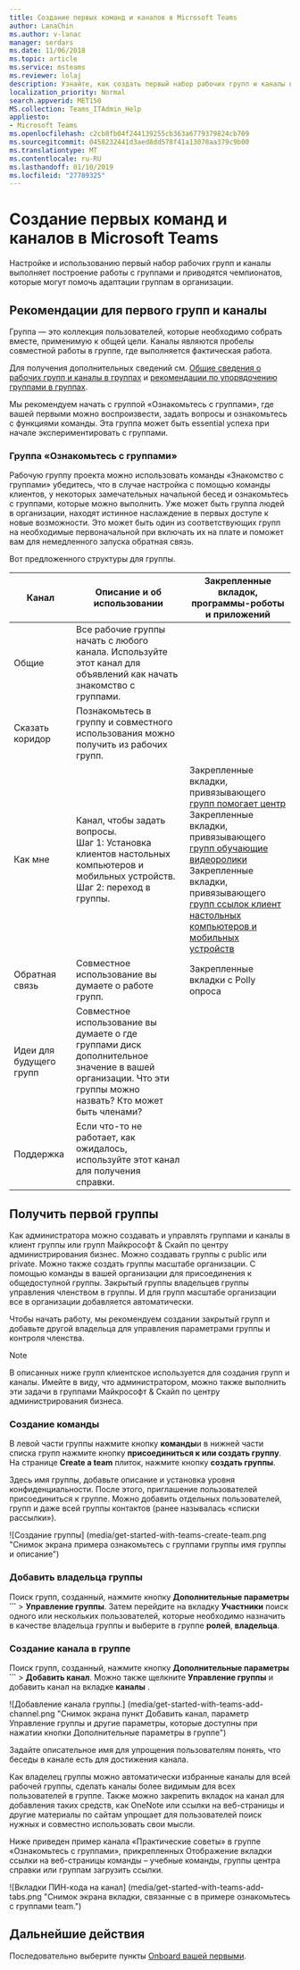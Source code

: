 ```yaml
---
title: Создание первых команд и каналов в Microsoft Teams
author: LanaChin
ms.author: v-lanac
manager: serdars
ms.date: 11/06/2018
ms.topic: article
ms.service: msteams
ms.reviewer: lolaj
description: Узнайте, как создать первый набор рабочих групп и каналы в группах Майкрософт.
localization_priority: Normal
search.appverid: MET150
MS.collection: Teams_ITAdmin_Help
appliesto:
- Microsoft Teams
ms.openlocfilehash: c2cb8fb04f244139255cb363a6779379824cb709
ms.sourcegitcommit: 0458232441d3aed8dd578f41a13078aa379c9b00
ms.translationtype: MT
ms.contentlocale: ru-RU
ms.lasthandoff: 01/10/2019
ms.locfileid: "27789325"
---
```

# <a name="create-your-first-teams-and-channels-in-microsoft-teams"></a>Создание первых команд и каналов в Microsoft Teams

Настройке и использованию первый набор рабочих групп и каналы выполняет построение работы с группами и приводятся чемпионатов, которые могут помочь адаптации группам в организации. 

## <a name="suggestions-for-your-first-teams-and-channels"></a>Рекомендации для первого групп и каналы

 Группа — это коллекция пользователей, которые необходимо собрать вместе, применимую к общей цели. Каналы являются пробелы совместной работы в группе, где выполняется фактическая работа. 

Для получения дополнительных сведений см. [Общие сведения о рабочих групп и каналы в группах](teams-channels-overview.md) и [рекомендации по упорядочению группами в группах](best-practices-organizing.md).

 Мы рекомендуем начать с группой «Ознакомьтесь с группами», где вашей первыми можно воспроизвести, задать вопросы и ознакомьтесь с функциями команды. Эта группа может быть essential успеха при начале экспериментировать с группами. 

### <a name="get-to-know-teams-team"></a>Группа «Ознакомьтесь с группами»
Рабочую группу проекта можно использовать команды «Знакомство с группами» убедитесь, что в случае настройка с помощью команды клиентов, у некоторых замечательных начальной бесед и ознакомьтесь с группами, которые можно выполнить. Уже может быть группа людей в организации, находят истинное наслаждение в первых доступе к новые возможности. Это может быть один из соответствующих групп на необходимые первоначальной при включать их на плате и поможет вам для немедленного запуска обратная связь.

Вот предложенного структуры для группы.

| Канал | Описание и об использовании | Закрепленные вкладок, программы-роботы и приложений |
| ------------ | -------------------- | -------------------- |
| Общие | Все рабочие группы начать с любого канала. Используйте этот канал для объявлений как начать знакомство с группами. |  |
| Сказать коридор | Познакомьтесь в группу и совместного использования можно получить из рабочих групп. |  |
| Как мне | Канал, чтобы задать вопросы.</br>Шаг 1: Установка клиентов настольных компьютеров и мобильных устройств.</br>Шаг 2: переход в группы.| Закрепленные вкладки, привязывающего [групп помогает центр](https://support.office.com/teams)</br>Закрепленные вкладки, привязывающего [групп обучающие видеоролики](https://support.office.com/article/microsoft-teams-video-training-4f108e54-240b-4351-8084-b1089f0d21d7)</br>Закрепленные вкладки, привязывающего [групп ссылок клиент настольных компьютеров и мобильных устройств](https://teams.microsoft.com/downloads) |
| Обратная связь | Совместное использование вы думаете о работе групп. | Закрепленные вкладки с Polly опроса|
| Идеи для будущего групп | Совместное использование вы думаете о где группами диск дополнительное значение в вашей организации. Что эти группы можно назвать? Кто может быть членами? ||
| Поддержка | Если что-то не работает, как ожидалось, используйте этот канал для получения справки. ||

## <a name="get-your-first-teams-up-and-running"></a>Получить первой группы
Как администратора можно создавать и управлять группами и каналы в клиент группы или групп Майкрософт & Скайп по центру администрирования бизнес. Можно создавать группы с public или private. Можно также создать группы масштабе организации. С помощью команды в вашей организации для присоединения к общедоступной группы. Закрытый группы владельцев группы управления членством в группы. И для групп масштабе организации все в организации добавляется автоматически. 

Чтобы начать работу, мы рекомендуем создании закрытый групп и добавьте другой владельца для управления параметрами группы и контроля членства. 

> [!NOTE]
> В описанных ниже групп клиентское используется для создания групп и каналы. Имейте в виду, что администратором, можно также выполнить эти задачи в группами Майкрософт & Скайп по центру администрирования бизнеса.

### <a name="create-a-team"></a>Создание команды

В левой части группы нажмите кнопку **команды**и в нижней части списка групп нажмите кнопку **присоединиться к или создать группу**. На странице **Create a team** плиток, нажмите кнопку **создать группы**.

Здесь имя группы, добавьте описание и установка уровня конфиденциальности. После этого, приглашение пользователей присоединиться к группе. Можно добавить отдельных пользователей, групп и даже всей группы контактов (ранее называлась «списки рассылки»). 

![Создание группы] (media/get-started-with-teams-create-team.png "Снимок экрана примера ознакомьтесь с группами группы имя группы и описание") 

### <a name="add-a-team-owner"></a>Добавить владельца группы
Поиск групп, созданный, нажмите кнопку **Дополнительные параметры ˙˙˙** > **Управление группы**. Затем перейдите на вкладку **Участники** поиск одного или нескольких пользователей, которые необходимо назначить в качестве владельца группы и выберите в группе **ролей**, **владельца**.

### <a name="create-a-channel-in-a-team"></a>Создание канала в группе
Поиск групп, созданный, нажмите кнопку **Дополнительные параметры ˙˙˙** > **Добавить канал**. Можно также щелкните **Управление группы** и добавить канал на вкладке **каналы** . 

![Добавление канала группы.] (media/get-started-with-teams-add-channel.png "Снимок экрана пункт Добавить канал, параметр Управление группы и другие параметры, которые доступны при нажатии кнопки Дополнительные параметры в группе") 

Задайте описательное имя для упрощения пользователям понять, что беседы в канале есть для достижения канала. 

Как владелец группы можно автоматически избранные каналы для всей рабочей группы, сделать каналы более видимым для всех пользователей в группе. Также можно закрепить вкладок на канал для добавления таких средств, как OneNote или ссылки на веб-страницы и другие материалы по сайтам упрощает для пользователей поиск нужных и совместно использовать свои мысли.  

Ниже приведен пример канала «Практические советы» в группе «Ознакомьтесь с группами», прикрепленных Отображение вкладки ссылки на веб-страницы команды &ndash; учебные команды, группы центра справки или группам загрузить ссылки. 

![Вкладки ПИН-кода на канал] (media/get-started-with-teams-add-tabs.png "Снимок экрана вкладки, связанные с в примере ознакомьтесь с группами team.") 

## <a name="next-steps"></a>Дальнейшие действия
Последовательно выберите пункты [Onboard вашей первыми](get-started-with-teams-onboard-early-adopters.md).
